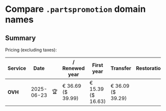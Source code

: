 # Compare `.partspromotion` domain names

## Summary

Pricing (excluding taxes):

| Service | Date |  | / Renewed year | First year | Transfer | Restoration |
|--|--|--|--|--|--|--|
| **OVH** | 2025-06-23 | 🏆 | € 36.69<br>($ 39.99) | € 15.39<br>($ 16.63) | € 36.09<br>($ 39.29) |  |
